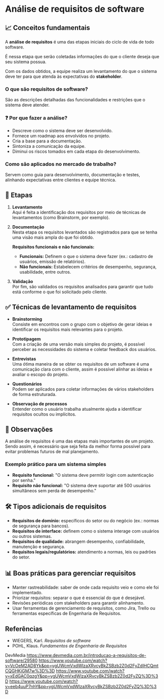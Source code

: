 # Análise de requisitos de software

## 📈 Conceitos fundamentais

A **análise de requisitos** é uma das etapas iniciais do ciclo de vida de todo software.

É nessa etapa que serão coletadas informações do que o cliente deseja que seu sistema possua.

Com os dados obtidos, a equipe realiza um levantamento do que o sistema deve ter para que atenda às expectativas do **stakeholder**.

### O que são requisitos de software?

São as descrições detalhadas das funcionalidades e restrições que o sistema deve atender.

### ❓ Por que fazer a análise?

- Descreve como o sistema deve ser desenvolvido.  
- Fornece um roadmap aos envolvidos no projeto.  
- Cria a base para a documentação.  
- Sintoniza a comunicação da equipe.  
- Diminui os riscos tomados em cada etapa do desenvolvimento.

### Como são aplicados no mercado de trabalho?

Servem como guia para desenvolvimento, documentação e testes, alinhando expectativas entre clientes e equipe técnica.

## 📍 Etapas

1. **Levantamento**  
   Aqui é feita a identificação dos requisitos por meio de técnicas de levantamentos (como Brainstorm, por exemplo).

2. **Documentação**  
   Nesta etapa os requisitos levantados são registrados para que se tenha uma visão mais ampla do que foi obtido.

   **Requisitos funcionais e não funcionais:**
   - **Funcionais:** Definem o que o sistema deve fazer (ex.: cadastro de usuários, emissão de relatórios).  
   - **Não funcionais:** Estabelecem critérios de desempenho, segurança, usabilidade, entre outros.

3. **Validação**  
   Por fim, são validados os requisitos analisados para garantir que tudo está conforme o que foi solicitado pelo cliente.

## ✅ Técnicas de levantamento de requisitos

- **Brainstorming**  
  Consiste em encontros com o grupo com o objetivo de gerar ideias e identificar os requisitos mais relevantes para o projeto.

- **Prototipagem**  
  Com a criação de uma versão mais simples do projeto, é possível perceber as necessidades do sistema e coletar feedback dos usuários.

- **Entrevistas**  
  Uma ótima maneira de se obter os requisitos de um software é uma comunicação clara com o cliente, assim é possível alinhar as ideias e avaliar o escopo do projeto.

- **Questionários**  
  Podem ser aplicados para coletar informações de vários stakeholders de forma estruturada.

- **Observação de processos**  
  Entender como o usuário trabalha atualmente ajuda a identificar requisitos ocultos ou implícitos.

## 💭 Observações

A análise de requisitos é uma das etapas mais importantes de um projeto. Sendo assim, é necessário que seja feita da melhor forma possível para evitar problemas futuros de mal planejamento.

### Exemplo prático para um sistema simples

- **Requisito funcional:** "O sistema deve permitir login com autenticação por senha."  
- **Requisito não funcional:** "O sistema deve suportar até 500 usuários simultâneos sem perda de desempenho."

## 🛠 Tipos adicionais de requisitos

- **Requisitos de domínio:** específicos do setor ou do negócio (ex.: normas de segurança para bancos).  
- **Requisitos de interface:** definem como o sistema interage com usuários ou outros sistemas.  
- **Requisitos de qualidade:** abrangem desempenho, confiabilidade, manutenção e segurança.  
- **Requisitos legais/regulatórios:** atendimento a normas, leis ou padrões do setor.

## 📊 Boas práticas para gerenciar requisitos

- Manter rastreabilidade: saber de onde cada requisito veio e como ele foi implementado.  
- Priorizar requisitos: separar o que é essencial do que é desejável.  
- Revisões periódicas com stakeholders para garantir alinhamento.  
- Usar ferramentas de gerenciamento de requisitos, como Jira, Trello ou ferramentas específicas de Engenharia de Requisitos.

## Referências

- WIEGERS, Karl. *Requisitos de software*  
- POHL, Klaus. *Fundamentos de Engenharia de Requisitos*  

DevMedia https://www.devmedia.com.br/introducao-a-requisitos-de-software/29580
https://www.youtube.com/watch?v=VcOeM2AD8Yk&pp=ygUWcmVxdWlzaXRvcyBkZSBzb2Z0d2FyZdIHCQmtCQGHKiGM7w%3D%3D
https://www.youtube.com/watch?v=xEdGAC0qzgY&pp=ygUWcmVxdWlzaXRvcyBkZSBzb2Z0d2FyZQ%3D%3D
https://www.youtube.com/watch?v=eeb4uuP7nhY&pp=ygUWcmVxdWlzaXRvcyBkZSBzb2Z0d2FyZQ%3D%3D
